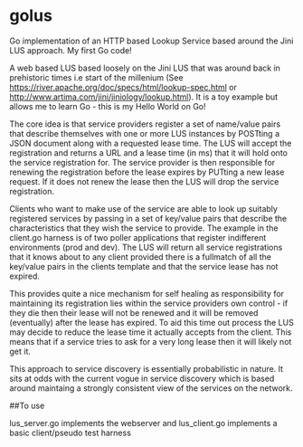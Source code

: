 golus
=====

Go implementation of an HTTP based Lookup Service based around the Jini LUS approach. My first Go code!

A web based LUS based loosely on the Jini LUS that was around back in prehistoric times i.e start of the millenium (See https://river.apache.org/doc/specs/html/lookup-spec.html or http://www.artima.com/jini/jiniology/lookup.html). It is a toy example but allows me to learn Go - this is my Hello World on Go!

The core idea is that service providers register a set of name/value pairs that describe themselves with one or more LUS instances by POSTting a JSON document along with a requested lease time. The LUS will accept the registration and returns a URL and a lease time (in ms) that it will hold onto the service registration for. The service provider is then responsible for renewing the registration before the lease expires by PUTting a new lease request. If it does not renew the lease then the LUS will drop the service registration.

Clients who want to make use of the service are able to look up suitably registered services by passing in a set of key/value pairs that describe the characteristics that they wish the service to provide. The example in the client.go harness is of two poller applications that register indifferent environments (prod and dev). The LUS will return all service registrations that it knows about to any client provided there is a fullmatch of all the key/value pairs in the clients template and that the service lease has not expired.

This provides quite a nice mechanism for self healing as responsibility for maintaining its registration lies within the service providers own control - if they die then their lease will not be renewed and it will be removed (eventually) after the lease has expired. To aid this time out process the LUS may decide to reduce the lease time it actually accepts from the client. This means that if a service tries to ask for a very long lease then it will likely not get it.

This approach to service discovery is essentially probabilistic in nature. It sits at odds with the current vogue in service discovery which is based around maintaing a strongly consistent view of the services on the network.

##To use

lus_server.go implements the webserver and lus_client.go implements a basic client/pseudo test harness
